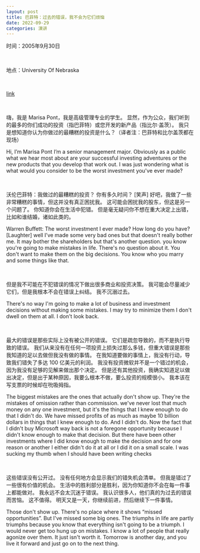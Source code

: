 ```yaml
---
layout: post
title: 巴菲特：过去的错误，我不会为它们烦恼
date: 2022-09-29
categories: 演讲
---
```


时间：2005年9月30日

<br>

地点：University Of Nebraska

<br>

[link](https://www.youtube.com/watch?v=1AlPTiJrJnE)

<br>

嗨，我是 Marisa Pont，我是高级管理专业的学生。 显然，作为公众，我们听到的最多的你们成功的投资（指巴菲特）或您开发的新产品（指比尔·盖茨）。 我只是想知道你认为你做过的最糟糕的投资是什么？（译者注：巴菲特和比尔盖茨都在现场）

Hi, I’m Marisa Pont I’m a senior management major. Obviously as a public what we hear most about are your successful investing adventures or the new products that you develop that work out. I was just wondering what is what would you consider to be the worst investment you've ever made?

<br>

沃伦巴菲特：我做过的最糟糕的投资？ 你有多久时间？ [笑声] 好吧，我做了一些非常糟糕的事情，但这并没有真正困扰我。 这可能会困扰我的股东，但这是另一个问题了。 你知道你会在生活中犯错。 但是毫无疑问你不想在重大决定上出错，比如和谁结婚，诸如此类的。

Warren Buffett: The worst investment I ever made? How long do you have? [Laughter] well I’ve made some very bad ones but that doesn't really bother me. It may bother the shareholders but that's another question. you know you're going to make mistakes in life. There's no question about it. You don't want to make them on the big decisions. You know who you marry and some things like that.

<br>

但是我不可能在不犯错误的情况下做出很多商业和投资决策。 我可能会尽量减少它们，但是我根本不会在错误上纠结。 我不沉溺过去。

There's no way I'm going to make a lot of business and investment decisions without making some mistakes. I may try to minimize them I don't dwell on them at all. I don't look back.

<br>

最大的错误是那些实际上没有被公开的错误。 它们是疏忽导致的，而不是执行导致的错误。 我们从来没有在任何一项投资上损失过那么多钱，但重大错误是那些我知道的足以去做但我没有做的事情。 在我知道要做的事情上，我没有行动，导致我们错失了多达 100 亿美元的利润。 我没有投资微软并不是一个错过的机会，因为我没有足够的见解来做出那个决定。 但是还有其他投资，我确实知道足以做出决定，但是出于某种原因，我要么根本不做，要么投资的规模很小。 我本该在写支票的时候却在吮吸拇指。

The biggest mistakes are the ones that actually don't show up. They're the mistakes of omission rather than commission. we've never lost that much money on any one investment, but it's the things that I knew enough to do that I didn't do. We have missed profits of as much as maybe 10 billion dollars in things that I knew enough to do. And I didn't do. Now the fact that I didn't buy Microsoft way back is not a foregone opportunity because I didn't know enough to make that decision. But there have been other investments where I did know enough to make the decision and for one reason or another I either didn't do it at all or I did it on a small scale. I was sucking my thumb when I should have been writing checks

<br>

这些错误没有公开过。 没有任何地方会显示我们的错失机会清单。 但我是错过了一些很有价值的机会。 生活中的胜利部分是胜利，因为你知道你不会在每一件事上都能做对。 我永远不会太沉迷于错误。 我认识很多人，他们真的为过去的错误而苦恼。 这不值得。 明天又是一天，你继续前进，然后继续下一件事情。

Those don't show up. There's no place where it shows “missed opportunities”. But I've missed some big ones. The triumphs in life are partly triumphs because you know that everything isn't going to be a triumph. I would never get too hung up on mistakes. I know a lot of people that really agonize over them. It just isn't worth it. Tomorrow is another day, and you live it forward and just go on to the next thing.
